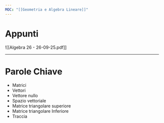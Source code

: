 ```yaml
---
MOC: "[[Geometria e Algebra Lineare]]"
---
```

# Appunti

![[Algebra 26 - 26-09-25.pdf]]

---

# Parole Chiave

- Matrici
- Vettori
- Vettore nullo
- Spazio vettoriale
- Matrice triangolare superiore
- Matrice triangolare Inferiore
- Traccia
